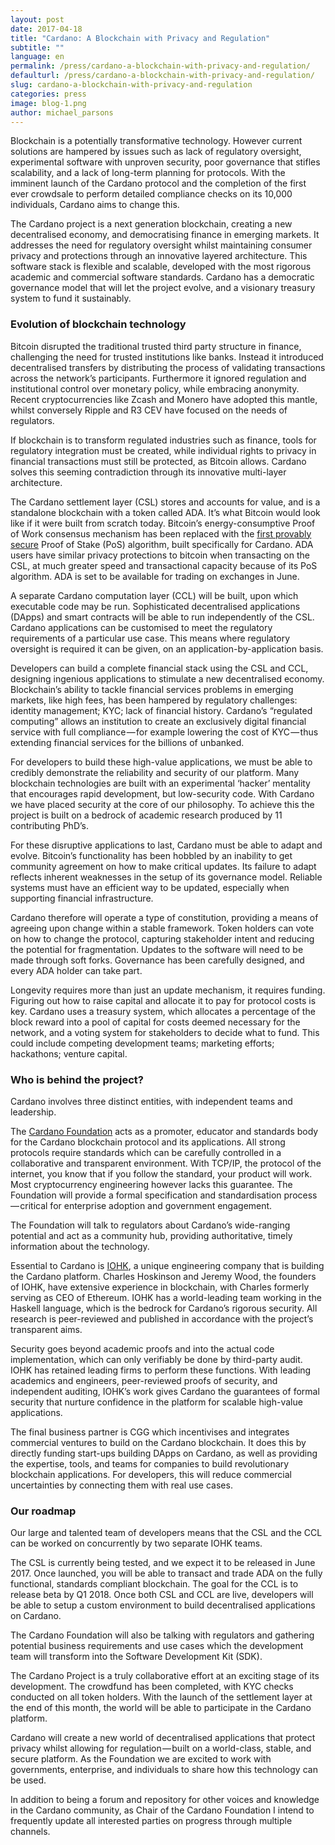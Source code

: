 ```yaml
---
layout: post
date: 2017-04-18
title: "Cardano: A Blockchain with Privacy and Regulation"
subtitle: ""
language: en
permalink: /press/cardano-a-blockchain-with-privacy-and-regulation/
defaulturl: /press/cardano-a-blockchain-with-privacy-and-regulation/
slug: cardano-a-blockchain-with-privacy-and-regulation
categories: press
image: blog-1.png
author: michael_parsons
---
```


Blockchain is a potentially transformative technology. However current solutions are hampered by issues such as lack of regulatory oversight, experimental software with unproven security, poor governance that stifles scalability, and a lack of long-term planning for protocols. With the imminent launch of the Cardano protocol and the completion of the first ever crowdsale to perform detailed compliance checks on its 10,000 individuals, Cardano aims to change this.

The Cardano project is a next generation blockchain, creating a new decentralised economy, and democratising finance in emerging markets. It addresses the need for regulatory oversight whilst maintaining consumer privacy and protections through an innovative layered architecture<!--break-->. This software stack is flexible and scalable, developed with the most rigorous academic and commercial software standards. Cardano has a democratic governance model that will let the project evolve, and a visionary treasury system to fund it sustainably.

### Evolution of blockchain technology

Bitcoin disrupted the traditional trusted third party structure in finance, challenging the need for trusted institutions like banks. Instead it introduced decentralised transfers by distributing the process of validating transactions across the network’s participants. Furthermore it ignored regulation and institutional control over monetary policy, while embracing anonymity. Recent cryptocurrencies like Zcash and Monero have adopted this mantle, whilst conversely Ripple and R3 CEV have focused on the needs of regulators.

If blockchain is to transform regulated industries such as finance, tools for regulatory integration must be created, while individual rights to privacy in financial transactions must still be protected, as Bitcoin allows. Cardano solves this seeming contradiction through its innovative multi-layer architecture.

The Cardano settlement layer (CSL) stores and accounts for value, and is a standalone blockchain with a token called ADA. It’s what Bitcoin would look like if it were built from scratch today. Bitcoin’s energy-consumptive Proof of Work consensus mechanism has been replaced with the [first provably secure](https://eprint.iacr.org/2016/889.pdf) Proof of Stake (PoS) algorithm, built specifically for Cardano. ADA users have similar privacy protections to bitcoin when transacting on the CSL, at much greater speed and transactional capacity because of its PoS algorithm. ADA is set to be available for trading on exchanges in June.

A separate Cardano computation layer (CCL) will be built, upon which executable code may be run. Sophisticated decentralised applications (DApps) and smart contracts will be able to run independently of the CSL. Cardano applications can be customised to meet the regulatory requirements of a particular use case. This means where regulatory oversight is required it can be given, on an application-by-application basis.

Developers can build a complete financial stack using the CSL and CCL, designing ingenious applications to stimulate a new decentralised economy. Blockchain’s ability to tackle financial services problems in emerging markets, like high fees, has been hampered by regulatory challenges: identity management; KYC; lack of financial history. Cardano’s “regulated computing” allows an institution to create an exclusively digital financial service with full compliance — for example lowering the cost of KYC — thus extending financial services for the billions of unbanked.

For developers to build these high-value applications, we must be able to credibly demonstrate the reliability and security of our platform. Many blockchain technologies are built with an experimental ‘hacker’ mentality that encourages rapid development, but low-security code. With Cardano we have placed security at the core of our philosophy. To achieve this the project is built on a bedrock of academic research produced by 11 contributing PhD’s.

For these disruptive applications to last, Cardano must be able to adapt and evolve. Bitcoin’s functionality has been hobbled by an inability to get community agreement on how to make critical updates. Its failure to adapt reflects inherent weaknesses in the setup of its governance model. Reliable systems must have an efficient way to be updated, especially when supporting financial infrastructure.

Cardano therefore will operate a type of constitution, providing a means of agreeing upon change within a stable framework. Token holders can vote on how to change the protocol, capturing stakeholder intent and reducing the potential for fragmentation. Updates to the software will need to be made through soft forks. Governance has been carefully designed, and every ADA holder can take part.

Longevity requires more than just an update mechanism, it requires funding. Figuring out how to raise capital and allocate it to pay for protocol costs is key. Cardano uses a treasury system, which allocates a percentage of the block reward into a pool of capital for costs deemed necessary for the network, and a voting system for stakeholders to decide what to fund. This could include competing development teams; marketing efforts; hackathons; venture capital.


### Who is behind the project?

Cardano involves three distinct entities, with independent teams and leadership.

The [Cardano Foundation](http://cardanofoundation.org) acts as a promoter, educator and standards body for the Cardano blockchain protocol and its applications. All strong protocols require standards which can be carefully controlled in a collaborative and transparent environment. With TCP/IP, the protocol of the internet, you know that if you follow the standard, your product will work. Most cryptocurrency engineering however lacks this guarantee. The Foundation will provide a formal specification and standardisation process — critical for enterprise adoption and government engagement.

The Foundation will talk to regulators about Cardano’s wide-ranging potential and act as a community hub, providing authoritative, timely information about the technology.

Essential to Cardano is [IOHK](http://iohk.io), a unique engineering company that is building the Cardano platform. Charles Hoskinson and Jeremy Wood, the founders of IOHK, have extensive experience in blockchain, with Charles formerly serving as CEO of Ethereum. IOHK has a world-leading team working in the Haskell language, which is the bedrock for Cardano’s rigorous security. All research is peer-reviewed and published in accordance with the project’s transparent aims.

Security goes beyond academic proofs and into the actual code implementation, which can only verifiably be done by third-party audit. IOHK has retained leading firms to perform these functions. With leading academics and engineers, peer-reviewed proofs of security, and independent auditing, IOHK’s work gives Cardano the guarantees of formal security that nurture confidence in the platform for scalable high-value applications.

The final business partner is CGG which incentivises and integrates commercial ventures to build on the Cardano blockchain. It does this by directly funding start-ups building DApps on Cardano, as well as providing the expertise, tools, and teams for companies to build revolutionary blockchain applications. For developers, this will reduce commercial uncertainties by connecting them with real use cases.

### Our roadmap

Our large and talented team of developers means that the CSL and the CCL can be worked on concurrently by two separate IOHK teams.

The CSL is currently being tested, and we expect it to be released in June 2017. Once launched, you will be able to transact and trade ADA on the fully functional, standards compliant blockchain. The goal for the CCL is to release beta by Q1 2018. Once both CSL and CCL are live, developers will be able to setup a custom environment to build decentralised applications on Cardano.

The Cardano Foundation will also be talking with regulators and gathering potential business requirements and use cases which the development team will transform into the Software Development Kit (SDK).

The Cardano Project is a truly collaborative effort at an exciting stage of its development. The crowdfund has been completed, with KYC checks conducted on all token holders. With the launch of the settlement layer at the end of this month, the world will be able to participate in the Cardano platform.

Cardano will create a new world of decentralised applications that protect privacy whilst allowing for regulation — built on a world-class, stable, and secure platform. As the Foundation we are excited to work with governments, enterprise, and individuals to share how this technology can be used.

In addition to being a forum and repository for other voices and knowledge in the Cardano community, as Chair of the Cardano Foundation I intend to frequently update all interested parties on progress through multiple channels.
